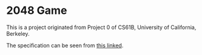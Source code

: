 # 2048 Game
This is a project originated from Project 0 of CS61B, University of California, Berkeley.

The specification can be seen from [this linked](https://sp21.datastructur.es/materials/proj/proj0/proj0).